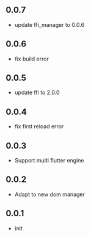 ## 0.0.7

- update ffi_manager to 0.0.6

## 0.0.6

- fix build error

## 0.0.5

- update ffi to 2.0.0

## 0.0.4

- fix first reload error

## 0.0.3

- Support multi flutter engine

## 0.0.2

- Adapt to new dom manager

## 0.0.1

- init
